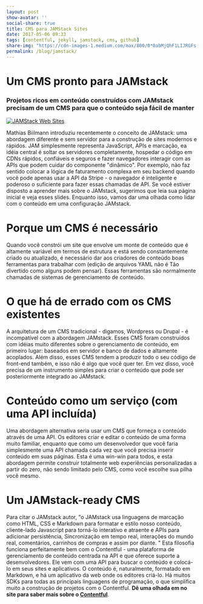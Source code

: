 ```yaml
---
layout: post
show-avatar: ''
social-share: true
title: CMS para JAMStack Sites
date: 2017-05-06 09:33
tags: [contentful, jekyll, jamstack, cms, github]
share-img: "https://cdn-images-1.medium.com/max/800/0*0abMjQhF1LIJRGFs.png"
permalink: /blog/jamstack/
---
```

# Um CMS pronto para JAMstack 
### Projetos ricos em conteúdo construídos com JAMstack precisam de um CMS para que o conteúdo seja fácil de manter

[![JAMStack Web Sites](https://cdn-images-1.medium.com/max/800/0*0abMjQhF1LIJRGFs.png)](https://cdn-images-1.medium.com/max/800/0*0abMjQhF1LIJRGFs.png)

Mathias Biilmann introduziu recentemente o conceito de JAMstack: uma abordagem diferente e sem servidor para a construção de sites modernos e rápidos. JAM simplesmente representa JavaScript, APIs e marcação, ea idéia central é soltar os servidores completamente, hospedar o código em CDNs rápidos, confiáveis ​​e seguros e fazer navegadores interagir com as APIs que podem cuidar do componente "dinâmico". Por exemplo, não faz sentido colocar a lógica de faturamento complexa em seu backend quando você pode apenas usar a API da Stripe - o navegador é inteligente e poderoso o suficiente para fazer essas chamadas de API. Se você estiver disposto a aprender mais sobre o JAMstack, sugerimos que leia sua página inicial e veja esses slides. Enquanto isso, vamos dar uma olhada como lidar com o conteúdo em uma configuração JAMstack.
# Porque um CMS é necessário
 Quando você constrói um site que envolve um monte de conteúdo que é altamente variável em termos de estrutura e está sendo constantemente criado ou atualizado, é necessário dar aos criadores de conteúdo boas ferramentas para trabalhar com (edição de arquivos YAML não é Tão divertido como alguns podem pensar). Essas ferramentas são normalmente chamadas de sistemas de gerenciamento de conteúdo. 
# O que há de errado com os CMS existentes 
 A arquitetura de um CMS tradicional - digamos, Wordpress ou Drupal - é incompatível com a abordagem JAMstack. Esses CMS foram construídos com idéias muito diferentes sobre o gerenciamento de conteúdo, em primeiro lugar: baseados em servidor e banco de dados e altamente acoplados. Além disso, esses CMS tendem a produzir todo o seu código de front-end também, e isso não é algo que você quer ter. Em vez disso, você precisa de um instrumento simples para criar o conteúdo que pode ser posteriormente integrado ao JAMstack. 
# Conteúdo como um serviço (com uma API incluída) 
 Uma abordagem alternativa seria usar um CMS que forneça o conteúdo através de uma API. Os editores criar e editar o conteúdo de uma forma muito familiar, enquanto que como um desenvolvedor que você faria simplesmente uma API chamada cada vez que você precisa inserir conteúdo em suas páginas. Esta é uma win-win para todos, e esta abordagem permite construir totalmente web experiências personalizadas a partir do zero, não sendo limitado pelo CMS, como você escolhe sua pilha você mesmo. 
# Um JAMstack-ready CMS 
 Para citar o JAMstack autor, "o JAMstack usa linguagens de marcação como HTML, CSS e Markdown para formatar e estilo nosso conteúdo, cliente-lado Javascript para torná-lo interativo e atraente e APIs para adicionar persistência, Sincronização em tempo real, interações do mundo real, comentários, carrinhos de compras e assim por diante. " Esta filosofia funciona perfeitamente bem com o Contentful - uma plataforma de gerenciamento de conteúdo centrada na API e que oferece suporte a desenvolvedores. Ele vem com uma API para buscar o conteúdo e colocá-lo em seus sites e aplicativos. O conteúdo é, naturalmente, formatado em Markdown, e há um aplicativo da web onde os editores criá-lo. Há muitos SDKs para todas as principais linguagens de programação, o que simplifica muito a construção de projetos com o Contentful. **Dê uma olhada em no site para saber mais sobre o [Contentful](https://www.contentful.com/)**. 
